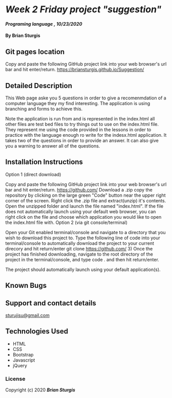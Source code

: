 # _Week 2 Friday project "suggestion"_

#### _Programing language , 10/23/2020_

#### By **Brian Sturgis**

## Git pages location
Copy and paste the following GitHub project link into your web browser's url bar and hit enter/return.  https://briansturgis.github.io/Suggestion/

## Detailed Description

This Web page aske you 5 questions in order to give a recomenmdation of a computer language they my find interesting.  The application is using branching and forms to achieve this.

Note the application is run from and is represented in the index.html all other files are test bed files to try things out to use on the index.html file.  They represent me using the code provided in the lessons in order to practice with the language enough ro write for the indesx.html application.  It takes two of the questions in order to provide an answer.  It can also give you a warning to answer all of the questions.

## Installation Instructions
Option 1 (direct download)

Copy and paste the following GitHub project link into your web browser's url bar and hit enter/return. https://github.com/
Download a .zip copy the repository by clicking on the large green "Code" button near the upper right corner of the screen.
Right click the .zip file and extract(unzip) it's contents.
Open the unzipped folder and launch the file named "index.html". If the file does not automatically launch using your default web browser, you can right click on the file and choose which application you would like to open the index.html file with.
Option 2 (via git console/terminal)

Open your Git enabled terminal/console and navigate to a directory that you wish to download this project to.
Type the following line of code into your terminal/console to automatically download the project to your current direcory and hit return/enter
git clone https://github.com/ 3) Once the project has finished downloading, navigate to the root directory of the project in the terminal/console, and type code . and then hit return/enter.

The project should automatically launch using your default application(s).

## Known Bugs


## Support and contact details
sturujisu@gmail.com


## Technologies Used
* HTML
* CSS
* Bootstrap
* Javascript
* jQuery


### License
Copyright (c) 2020 **_Brian Sturgis_**